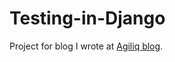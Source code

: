 Testing-in-Django
=================

Project for blog I wrote at [Agiliq blog](http://agiliq.com/blog/2013/04/common-testing-scenarios-for-django-app/).
